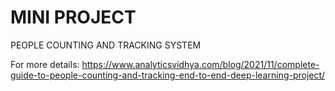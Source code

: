 # MINI PROJECT 
PEOPLE COUNTING AND TRACKING SYSTEM

For more details:
https://www.analyticsvidhya.com/blog/2021/11/complete-guide-to-people-counting-and-tracking-end-to-end-deep-learning-project/
